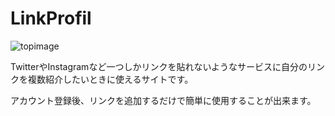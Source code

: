 # LinkProfil
![topimage](https://ue8d.com/image/LinkProfil/top.png "top")

TwitterやInstagramなど一つしかリンクを貼れないようなサービスに自分のリンクを複数紹介したいときに使えるサイトです。

アカウント登録後、リンクを追加するだけで簡単に使用することが出来ます。
